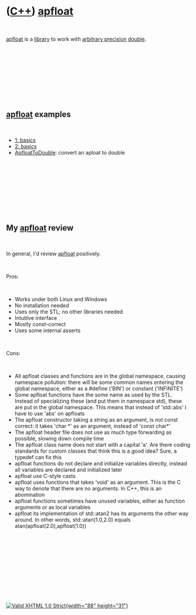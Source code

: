 



 

 

 

 

 

([C++](Cpp.htm)) [apfloat](CppApfloat.htm)
==========================================

 

[apfloat](CppApfloat.htm) is a [library](CppLibrary.htm) to work with
[arbitrary precision](CppArbitraryPrecision.htm)
[double](CppDouble.htm).

 

 

 

 

 

[apfloat](CppApfloat.htm) examples
----------------------------------

 

-   [1: basics](CppApfloatExample1.htm)
-   [2: basics](CppApfloatExample2.htm)
-   [ApfloatToDouble](CppApfloatToDouble.htm): convert an aploat to
    double

 

 

 

 

 

My [apfloat](CppApfloat.htm) review
-----------------------------------

 

In general, I'd review [apfloat](CppApfloat.htm) positively.

 

Pros:

 

-   Works under both Linux and Windows
-   No installation needed
-   Uses only the STL; no other libraries needed
-   Intuitive interface
-   Mostly const-correct
-   Uses some internal asserts

 

Cons:

 

-   All apfloat classes and functions are in the global namespace,
    causing namespace pollution: there will be some common names
    entering the global namespace, either as a \#define ('BIN') or
    constant ('INFINITE')
-   Some apfloat functions have the some name as used by the STL.
    Instead of specializing these (and put them in namespace std), these
    are put in the global namespace. This means that instead of
    'std::abs' I have to use 'abs' on apfloats
-   The apfloat constructor taking a string as an argument, is not const
    correct: it takes 'char \*' as an argument, instead of 'const
    char\*'
-   The apfloat header file does not use as much type forwarding as
    possible, slowing down compile time
-   The apfloat class name does not start with a capital 'a'. Are there
    coding standards for custom classes that think this is a good idea?
    Sure, a typedef can fix this
-   apfloat functions do not declare and initialize variables directly,
    instead all variables are declared and initialized later
-   apfloat use C-style casts
-   apfloat uses functions that takes 'void' as an argument. This is the
    C way to denote that there are no arguments. In C++, this is an
    abomination
-   apfloat functions sometimes have unused variables, either as
    function arguments or as local variables
-   apfloat its implementation of std::atan2 has its arguments the other
    way around. In other words, std::atan(1.0,2.0)
    equals atan(apfloat(2.0),apfloat(1.0))

 

 

 

 

 





 

[![Valid XHTML 1.0 Strict](valid-xhtml10.png){width="88"
height="31"}](http://validator.w3.org/check?uri=referer)
